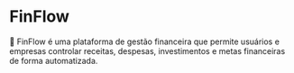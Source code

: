 # FinFlow
🚀 FinFlow é uma plataforma de gestão financeira que permite usuários e empresas controlar receitas, despesas, investimentos e metas financeiras de forma automatizada.
